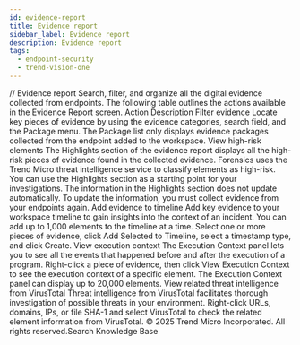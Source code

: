```yaml
---
id: evidence-report
title: Evidence report
sidebar_label: Evidence report
description: Evidence report
tags:
  - endpoint-security
  - trend-vision-one
---
```


/*<![CDATA[*/ $('#title').html($('meta[name=map-description]').attr('content')); /*]]>*/ Evidence report Search, filter, and organize all the digital evidence collected from endpoints. The following table outlines the actions available in the Evidence Report screen. Action Description Filter evidence Locate key pieces of evidence by using the evidence categories, search field, and the Package menu. The Package list only displays evidence packages collected from the endpoint added to the workspace. View high-risk elements The Highlights section of the evidence report displays all the high-risk pieces of evidence found in the collected evidence. Forensics uses the Trend Micro threat intelligence service to classify elements as high-risk. You can use the Highlights section as a starting point for your investigations. The information in the Highlights section does not update automatically. To update the information, you must collect evidence from your endpoints again. Add evidence to timeline Add key evidence to your workspace timeline to gain insights into the context of an incident. You can add up to 1,000 elements to the timeline at a time. Select one or more pieces of evidence, click Add Selected to Timeline, select a timestamp type, and click Create. View execution context The Execution Context panel lets you to see all the events that happened before and after the execution of a program. Right-click a piece of evidence, then click View Execution Context to see the execution context of a specific element. The Execution Context panel can display up to 20,000 elements. View related threat intelligence from VirusTotal Threat intelligence from VirusTotal facilitates thorough investigation of possible threats in your environment. Right-click URLs, domains, IPs, or file SHA-1 and select VirusTotal to check the related element information from VirusTotal. © 2025 Trend Micro Incorporated. All rights reserved.Search Knowledge Base